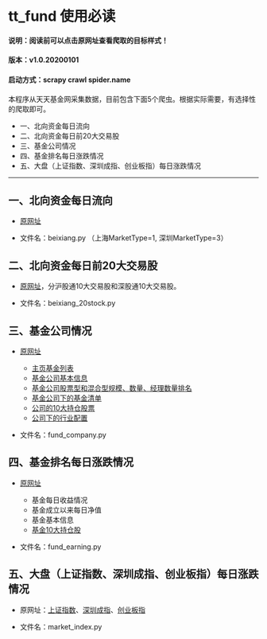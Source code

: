 # tt_fund 使用必读


#### 说明：阅读前可以点击原网址查看爬取的目标样式！

#### 版本：v1.0.20200101

#### 启动方式：scrapy crawl spider.name

本程序从天天基金网采集数据，目前包含下面5个爬虫。根据实际需要，有选择性的爬取即可。

- 一、北向资金每日流向  
- 二、北向资金每日前20大交易股  
- 三、基金公司情况  
- 四、基金排名每日涨跌情况  
- 五、大盘（上证指数、深圳成指、创业板指）每日涨跌情况 

---

## 一、北向资金每日流向

- [原网址](http://data.eastmoney.com/hsgt/index.html)

- 文件名：beixiang.py （上海MarketType=1, 深圳MarketType=3）

## 二、北向资金每日前20大交易股

- [原网址](http://data.eastmoney.com/hsgt/top10/2020-01-02.html)，分沪股通10大交易股和深股通10大交易股。

- 文件名：beixiang_20stock.py

## 三、基金公司情况

- [原网址](http://fund.eastmoney.com/Company/default.html)
  - [主页基金列表](http://fund.eastmoney.com/Company/default.html)
  - [基金公司基本信息](http://fund.eastmoney.com/Company/80560392.html)
  - [基金公司股票型和混合型规模、数量、经理数量排名](http://fund.eastmoney.com/Company/home/Gmtable?gsId=80560392&fundType=25)
  - [基金公司下的基金清单](http://fund.eastmoney.com/Company/home/KFSFundNet?gsid=80560392&fundType=25)
  - [公司的10大持仓股票](http://fund.eastmoney.com/Company/f10/gscc_80560392.html)
  - [公司下的行业配置](http://fund.eastmoney.com/Company/f10/hypz_80560392.html)

- 文件名：fund_company.py
  
  



## 四、基金排名每日涨跌情况

- [原网址](http://fund.eastmoney.com/data/fundranking.html)
  - 基金每日收益情况
  - 基金成立以来每日净值
  - 基金基本信息
  - [基金10大持仓股](http://fundf10.eastmoney.com/FundArchivesDatas.aspx?type=jjcc&code=320007&topline=10&year=&month=)

- 文件名：fund_earning.py



## 五、大盘（上证指数、深圳成指、创业板指）每日涨跌情况

- 原网址：[上证指数](http://quote.eastmoney.com/zs000001.html)、[深圳成指](http://quote.eastmoney.com/zs399001.html)、[创业板指](http://quote.eastmoney.com/zs399006.html)

- 文件名：market_index.py
